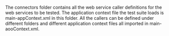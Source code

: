 The connectors folder contains all the web service caller definitions for the web services to be tested.
The application context file the test suite loads is main-appContext.xml in this folder.
All the callers can be defined under different folders and different application context files all imported in main-aooContext.xml.
